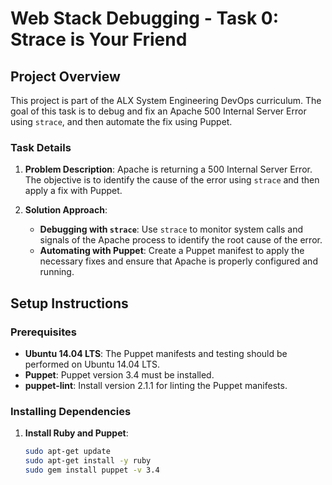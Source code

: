 # Web Stack Debugging - Task 0: Strace is Your Friend

## Project Overview

This project is part of the ALX System Engineering DevOps curriculum. The goal of this task is to debug and fix an Apache 500 Internal Server Error using `strace`, and then automate the fix using Puppet.

### Task Details

1. **Problem Description**:
   Apache is returning a 500 Internal Server Error. The objective is to identify the cause of the error using `strace` and then apply a fix with Puppet.

2. **Solution Approach**:
   - **Debugging with `strace`**: Use `strace` to monitor system calls and signals of the Apache process to identify the root cause of the error.
   - **Automating with Puppet**: Create a Puppet manifest to apply the necessary fixes and ensure that Apache is properly configured and running.

## Setup Instructions

### Prerequisites

- **Ubuntu 14.04 LTS**: The Puppet manifests and testing should be performed on Ubuntu 14.04 LTS.
- **Puppet**: Puppet version 3.4 must be installed.
- **puppet-lint**: Install version 2.1.1 for linting the Puppet manifests.

### Installing Dependencies

1. **Install Ruby and Puppet**:
   ```bash
   sudo apt-get update
   sudo apt-get install -y ruby
   sudo gem install puppet -v 3.4

